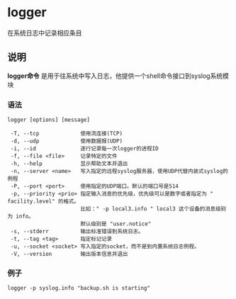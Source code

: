logger
===

在系统日志中记录相应条目

## 说明

**logger命令** 是用于往系统中写入日志，他提供一个shell命令接口到syslog系统模块

### 语法  

```
logger [options] [message]
```

  

```
 -T, --tcp             使用流连接(TCP)
 -d, --udp             使用数据报(UDP)
 -i, --id              逐行记录每一次logger的进程ID
 -f, --file <file>     记录特定的文件
 -h, --help            显示帮助文本并退出
 -n, --server <name>   写入指定的远程syslog服务器，使用UDP代替内装式syslog的例程
 -P, --port <port>     使用指定的UDP端口。默认的端口号是514
 -p, --priority <prio> 指定输入消息的优先级，优先级可以是数字或者指定为 " facility.level" 的格式。
                       比如：" -p local3.info " local3 这个设备的消息级别为 info。
                       默认级别是 "user.notice"
 -s, --stderr          输出标准错误到系统日志。
 -t, --tag <tag>       指定标记记录
 -u, --socket <socket> 写入指定的socket，而不是到内置系统日志例程。
 -V, --version         输出版本信息并退出
```

### 例子

```
logger -p syslog.info "backup.sh is starting"
```



